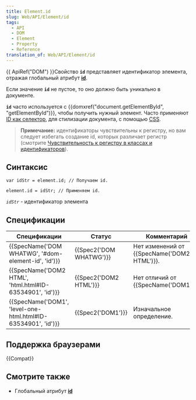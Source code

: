 ```yaml
---
title: Element.id
slug: Web/API/Element/id
tags:
  - API
  - DOM
  - Element
  - Property
  - Reference
translation_of: Web/API/Element/id
---
```

{{ ApiRef("DOM") }}Свойство **`id`** представляет идентификатор элемента, отражая глобальный атрибут **[id](/ru/docs/Web/HTML/Global_attributes/id)**.

Если значение **`id`** не пустое, то оно должно быть уникально в документе.

**`id`** часто используется с {{domxref("document.getElementById", "getElementById")}}, чтобы получить нужный элемент. Часто применяют [ID как селектор](/ru/docs/Web/CSS/ID_selectors), для стилизации документа, с помощью [CSS](<r u/docs/Web/CSS>).

> **Примечание:** идентификаторы чувствительны к регистру, но вам следует избегать создание id, которых различает регистр (смотрите [Чувствительность к регистру в классах и идентификаторов](/ru/docs/Case_Sensitivity_in_class_and_id_Names)).

## Синтаксис

```
var idStr = element.id; // Получаем id.
```

```
element.id = idStr; // Применяем id.
```

_`idStr`_ - идентификатор элемента

## Спецификации

| Спецификации                                                                     | Статус                           | Комментарий                                        |
| -------------------------------------------------------------------------------- | -------------------------------- | -------------------------------------------------- |
| {{SpecName('DOM WHATWG', '#dom-element-id', 'id')}}             | {{Spec2('DOM WHATWG')}} | Нет изменений от {{SpecName('DOM2 HTML')}}. |
| {{SpecName('DOM2 HTML', 'html.html#ID-63534901', 'id')}}     | {{Spec2('DOM2 HTML')}}     | Нет отличий от {{SpecName('DOM1')}}.       |
| {{SpecName('DOM1', 'level-one-html.html#ID-63534901', 'id')}} | {{Spec2('DOM1')}}         | Изначальное определение.                           |

## Поддержка браузерами

{{Compat}}

## Смотрите также

- Глобальный атрибут [**id**](/ru/docs/Web/HTML/Global_attributes/id)
